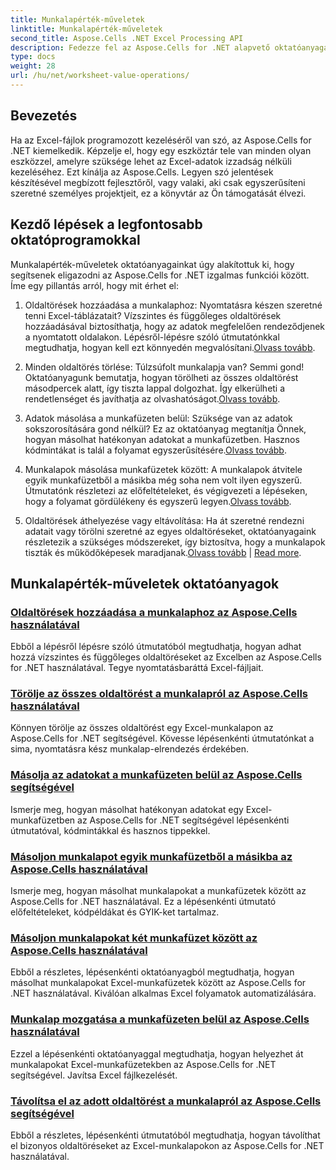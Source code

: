 ```yaml
---
title: Munkalapérték-műveletek
linktitle: Munkalapérték-műveletek
second_title: Aspose.Cells .NET Excel Processing API
description: Fedezze fel az Aspose.Cells for .NET alapvető oktatóanyagait, amelyek a munkalapérték-műveleteket fedik le az Excel-projektek fejlesztéséhez.
type: docs
weight: 28
url: /hu/net/worksheet-value-operations/
---
```

## Bevezetés

Ha az Excel-fájlok programozott kezeléséről van szó, az Aspose.Cells for .NET kiemelkedik. Képzelje el, hogy egy eszköztár tele van minden olyan eszközzel, amelyre szüksége lehet az Excel-adatok izzadság nélküli kezeléséhez. Ezt kínálja az Aspose.Cells. Legyen szó jelentések készítésével megbízott fejlesztőről, vagy valaki, aki csak egyszerűsíteni szeretné személyes projektjeit, ez a könyvtár az Ön támogatását élvezi.

## Kezdő lépések a legfontosabb oktatóprogramokkal

Munkalapérték-műveletek oktatóanyagainkat úgy alakítottuk ki, hogy segítsenek eligazodni az Aspose.Cells for .NET izgalmas funkciói között. Íme egy pillantás arról, hogy mit érhet el:

1. Oldaltörések hozzáadása a munkalaphoz: Nyomtatásra készen szeretné tenni Excel-táblázatait? Vízszintes és függőleges oldaltörések hozzáadásával biztosíthatja, hogy az adatok megfelelően rendeződjenek a nyomtatott oldalakon. Lépésről-lépésre szóló útmutatónkkal megtudhatja, hogyan kell ezt könnyedén megvalósítani.[Olvass tovább](./add-page-breaks/).

2.  Minden oldaltörés törlése: Túlzsúfolt munkalapja van? Semmi gond! Oktatóanyagunk bemutatja, hogyan törölheti az összes oldaltörést másodpercek alatt, így tiszta lappal dolgozhat. Így elkerülheti a rendetlenséget és javíthatja az olvashatóságot.[Olvass tovább](./clear-all-page-breaks/).

3.  Adatok másolása a munkafüzeten belül: Szüksége van az adatok sokszorosítására gond nélkül? Ez az oktatóanyag megtanítja Önnek, hogyan másolhat hatékonyan adatokat a munkafüzetben. Hasznos kódmintákat is talál a folyamat egyszerűsítésére.[Olvass tovább](./copy-data-within-workbook/).

4.  Munkalapok másolása munkafüzetek között: A munkalapok átvitele egyik munkafüzetből a másikba még soha nem volt ilyen egyszerű. Útmutatónk részletezi az előfeltételeket, és végigvezeti a lépéseken, hogy a folyamat gördülékeny és egyszerű legyen.[Olvass tovább](./copy-worksheet-between-workbooks/).

5. Oldaltörések áthelyezése vagy eltávolítása: Ha át szeretné rendezni adatait vagy törölni szeretné az egyes oldaltöréseket, oktatóanyagaink részletezik a szükséges módszereket, így biztosítva, hogy a munkalapok tiszták és működőképesek maradjanak.[Olvass tovább](./move-worksheet-within-workbook/) | [Read more](./remove-specific-page-break/).

## Munkalapérték-műveletek oktatóanyagok
### [Oldaltörések hozzáadása a munkalaphoz az Aspose.Cells használatával](./add-page-breaks/)
Ebből a lépésről lépésre szóló útmutatóból megtudhatja, hogyan adhat hozzá vízszintes és függőleges oldaltöréseket az Excelben az Aspose.Cells for .NET használatával. Tegye nyomtatásbaráttá Excel-fájljait.
### [Törölje az összes oldaltörést a munkalapról az Aspose.Cells használatával](./clear-all-page-breaks/)
Könnyen törölje az összes oldaltörést egy Excel-munkalapon az Aspose.Cells for .NET segítségével. Kövesse lépésenkénti útmutatónkat a sima, nyomtatásra kész munkalap-elrendezés érdekében.
### [Másolja az adatokat a munkafüzeten belül az Aspose.Cells segítségével](./copy-data-within-workbook/)
Ismerje meg, hogyan másolhat hatékonyan adatokat egy Excel-munkafüzetben az Aspose.Cells for .NET segítségével lépésenkénti útmutatóval, kódmintákkal és hasznos tippekkel.
### [Másoljon munkalapot egyik munkafüzetből a másikba az Aspose.Cells használatával](./copy-worksheet-between-workbooks/)
Ismerje meg, hogyan másolhat munkalapokat a munkafüzetek között az Aspose.Cells for .NET használatával. Ez a lépésenkénti útmutató előfeltételeket, kódpéldákat és GYIK-ket tartalmaz.
### [Másoljon munkalapokat két munkafüzet között az Aspose.Cells használatával](./copy-worksheets-between-workbooks/)
Ebből a részletes, lépésenkénti oktatóanyagból megtudhatja, hogyan másolhat munkalapokat Excel-munkafüzetek között az Aspose.Cells for .NET használatával. Kiválóan alkalmas Excel folyamatok automatizálására.
### [Munkalap mozgatása a munkafüzeten belül az Aspose.Cells használatával](./move-worksheet-within-workbook/)
Ezzel a lépésenkénti oktatóanyaggal megtudhatja, hogyan helyezhet át munkalapokat Excel-munkafüzetekben az Aspose.Cells for .NET segítségével. Javítsa Excel fájlkezelését.
### [Távolítsa el az adott oldaltörést a munkalapról az Aspose.Cells segítségével](./remove-specific-page-break/)
Ebből a részletes, lépésenkénti útmutatóból megtudhatja, hogyan távolíthat el bizonyos oldaltöréseket az Excel-munkalapokon az Aspose.Cells for .NET használatával.